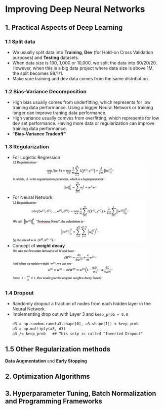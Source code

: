 # Improving Deep Neural Networks

## 1. Practical Aspects of Deep Learning
### 1.1 Split data
* We usually split data into **Training**, **Dev** (for Hold-on Cross Validation purposes) and **Testing** datasets.
* When data size is 100, 1,000 or 10,000, we split the data into 60/20/20. However, when this is a big data project where data size is above 1M, the split becomes 98/1/1.
* Make sure training and dev data comes from the same distribution.

### 1.2 Bias-Variance Decomposition
* High bias usually comes from underfitting, which represents for low training data performance. Using a bigger Neural Network or training longer can improve traning data performance.
* High variance usually comves from overfitting, which represents for low dev set performance. Having more data or regularization can improve training data performance.
* **"Bias-Variance Tradeoff"**

### 1.3 Regularization
* For Logistic Regression\
  <img src="./Images/ImprovingDeepNeuralNetworks/LogisticL2Regularization.png" height=90% width=90%>
* For Neural Network\
  <img src="./Images/ImprovingDeepNeuralNetworks/NNL2Regularization.png" height=90% width=90%>
* Concept of **weight decay**\
  <img src="./Images/ImprovingDeepNeuralNetworks/WeightDecay.png" height=90% width=90%>

### 1.4 Dropout
* Randomly dropout a fraction of nodes from each hidden layer in the Neural Network.
* Implementing drop out with Layer 3 and `keep_prob = 0.8`
  ```
  d3 = np.random.rand(a3.shape[0], a3.shape[1]) < keep_prob
  a3 = np.multiply(a3, d3)
  a3 /= keep_prob   ## This setp is called "Inverted Dropout"
  ```

## 1.5 Other Regularization methods
**Data Augmentation** and **Early Stopping**

## 2. Optimization Algorithms

## 3. Hyperparameter Tuning, Batch Normalization and Programming Frameworks